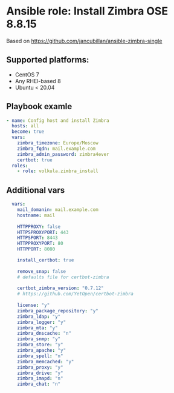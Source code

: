 # Ansible role: Install Zimbra OSE 8.8.15
Based on https://github.com/jancubillan/ansible-zimbra-single
## Supported platforms:
- CentOS 7
- Any RHEl-based 8
- Ubuntu < 20.04

## Playbook examle

```yml
- name: Config host and install Zimbra
  hosts: all
  become: true
  vars:
    zimbra_timezone: Europe/Moscow
    zimbra_fqdn: mail.example.com
    zimbra_admin_password: zimbra4ever
    certbot: true
  roles:
    - role: volkula.zimbra_install
```

## Additional vars
```yml
  vars:
    mail_domanin: mail.example.com
    hostname: mail
    
    HTTPPROXY: false
    HTTPSPROXYPORT: 443
    HTTPSPORT: 8443
    HTTPPROXYPORT: 80
    HTTPPORT: 8080

    install_certbot: true
    
    remove_snap: false
    # defaults file for certbot-zimbra
    
    certbot_zimbra_version: "0.7.12"
    # https://github.com/YetOpen/certbot-zimbra
    
    license: "y"
    zimbra_package_repository: "y"
    zimbra_ldap: "y"
    zimbra_logger: "y"
    zimbra_mta: "y"
    zimbra_dnscache: "n"
    zimbra_snmp: "y"
    zimbra_store: "y"
    zimbra_apache: "y"
    zimbra_spell: "n"
    zimbra_memcached: "y"
    zimbra_proxy: "y"
    zimbra_drive: "y"
    zimbra_imapd: "n"
    zimbra_chat: "n"
```